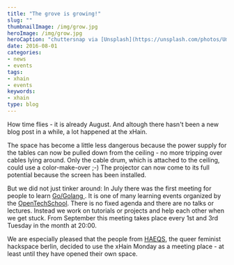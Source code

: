 ```yaml
---
title: "The grove is growing!"
slug: ""
thumbnailImage: /img/grow.jpg
heroImage: /img/grow.jpg
heroCaption: "chuttersnap via [Unsplash](https://unsplash.com/photos/UmncJq4KPcA) ([CC0](https://creativecommons.org/publicdomain/zero/1.0/deed.de))"
date: 2016-08-01
categories:
- news
- events
tags:
- xhain
- events
keywords:
- xhain
type: blog
---
```


How time flies - it is already August. And altough there hasn't been a new blog post in a while, a lot happened at the xHain.

The space has become a little less dangerous because the power supply for the tables can now be pulled down from the ceiling - no more tripping over cables lying around. Only the cable drum, which is attached to the ceiling, could use a color-make-over ;-) The projector can now come to its full potential because the screen has been installed.

<!--more-->
But we did not just tinker around: In July there was the first meeting for people to learn <a href="https://en.wikipedia.org/wiki/Go_(programming_language)">Go/Golang </a>. It is one of many learning events organized by the <a href="http://www.opentechschool.org/">OpenTechSchool</a>. There is no fixed agenda and there are no talks or lectures. Instead we work on tutorials or projects and help each other when we get stuck. From September this meeting takes place every 1st and 3rd Tuesday in the month at 20:00.

We are especially pleased that the people from <a href="https://haeqs.xyz/">HAEQS</a>, the queer feminist hackspace berlin, decided to use the xHain Monday as a meeting place - at least until they have opened their own space.
